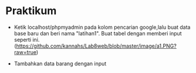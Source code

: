# Praktikum
- Ketik localhost/phpmyadmin pada kolom pencarian google,lalu buat data base baru dan beri nama "latihan1". Buat tabel dengan memberi input seperti ini.
(https://github.com/kannahs/Lab8web/blob/master/image/a1.PNG?raw=true)

- Tambahkan data barang dengan input 

